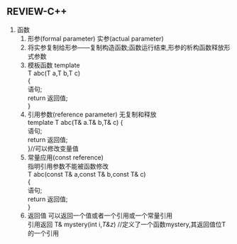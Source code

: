 ## REVIEW-C++
1. 函数
   1. 形参(formal parameter) 实参(actual parameter)
   2. 将实参复制给形参——复制构造函数;函数运行结束,形参的析构函数释放形式参数
   3. 模板函数 template<class T>   
   T abc(T a,T b,T c)  
   {  
     语句;  
     return 返回值;  
   }  
   4. 引用参数(reference parameter) 无复制和释放  
   template<class T> 
   T abc(T& a.T& b,T& c)
   {  
     语句;  
     return 返回值;  
   }//可以修改变量值
   5. 常量应用(const reference)  
   指明引用参数不能被函数修改  
   T abc(const T& a,const T& b,const T& c)  
   {    
     语句;    
     return 返回值;   
   }  
   6. 返回值 可以返回一个值或者一个引用或一个常量引用  
   引用返回  T& mystery(int i,*T&z*) //定义了一个函数mystery,其返回值位T的一个引用

   